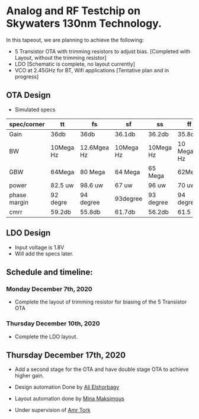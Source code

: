 # Analog and RF Testchip on Skywaters 130nm Technology.

In this tapeout, we are planning to achieve the following:
- 5 Transistor OTA with trimming resistors to adjust bias. [Completed with Layout, without the trimming resistor]
- LDO [Schematic is complete, no layout currently]
- VCO at 2.45GHz for BT, Wifi applications [Tentative plan and in progress]


## OTA Design
- Simulated specs

| spec/corner | tt | fs | sf | ss                        | ff |
| ----------- | --- | --- | --- | -----------------------| --- |
| Gain | 36db | 36db | 36.1db | 36.2db                   | 35.8db |
| BW   | 10Mega Hz | 12.6Mgea Hz | 10Mega Hz | 10Mega Hz | 10 Mega Hz |
| GBW  | 64Mega | 80 Mega | 64 Mega | 65 Mega            | 62Mega | 
| power | 82.5 uw | 98.6 uw | 67 uw | 96 uw              | 70 uw |
| phase margin | 92 degre | 94 degree | 93degree | 93 degree | 94 degree |
| cmrr | 59.2db | 55.8db | 61.7db | 56.2db               | 61.5 |


## LDO Design
- Input voltage is 1.8V
- Will add the specs later.

## Schedule and timeline:

### Monday December 7th, 2020
- Complete the layout of trimming resistor for biasing of the 5 Transistor OTA

### Thursday December 10th, 2020
- Complete the LDO layout.

## Thursday December 17th, 2020
- Add a second stage for the OTA and have double stage OTA to achieve higher gain.


- Design automation Done by [Ali Elshorbagy](https://github.com/Ali-Elshorbagy)
- Layout automation done by [Mina Maksimous](https://github.com/MinaMaksimous)
- Under supervision of [Amr Tork](https://github.com/atorkmabrains)
